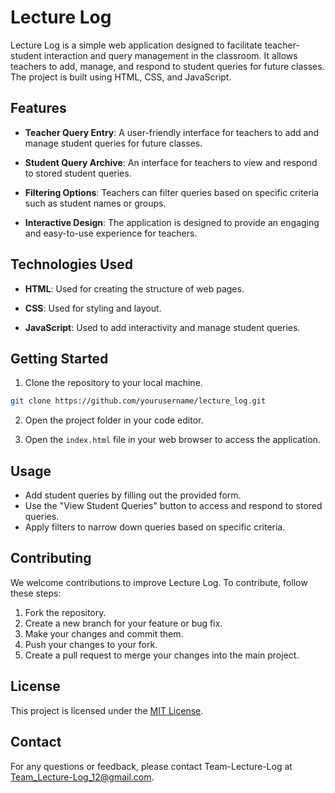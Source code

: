 # Lecture Log

Lecture Log is a simple web application designed to facilitate teacher-student interaction and query management in the classroom. It allows teachers to add, manage, and respond to student queries for future classes. The project is built using HTML, CSS, and JavaScript.

## Features

- **Teacher Query Entry**: A user-friendly interface for teachers to add and manage student queries for future classes.

- **Student Query Archive**: An interface for teachers to view and respond to stored student queries.

- **Filtering Options**: Teachers can filter queries based on specific criteria such as student names or groups.

- **Interactive Design**: The application is designed to provide an engaging and easy-to-use experience for teachers.

## Technologies Used

- **HTML**: Used for creating the structure of web pages.

- **CSS**: Used for styling and layout.

- **JavaScript**: Used to add interactivity and manage student queries.

## Getting Started

1. Clone the repository to your local machine.

```bash
git clone https://github.com/yourusername/lecture_log.git
```

2. Open the project folder in your code editor.

3. Open the `index.html` file in your web browser to access the application.

## Usage

- Add student queries by filling out the provided form.
- Use the "View Student Queries" button to access and respond to stored queries.
- Apply filters to narrow down queries based on specific criteria.

## Contributing

We welcome contributions to improve Lecture Log. To contribute, follow these steps:

1. Fork the repository.
2. Create a new branch for your feature or bug fix.
3. Make your changes and commit them.
4. Push your changes to your fork.
5. Create a pull request to merge your changes into the main project.

## License

This project is licensed under the [MIT License](LICENSE).

## Contact

For any questions or feedback, please contact Team-Lecture-Log at Team_Lecture-Log_12@gmail.com.
